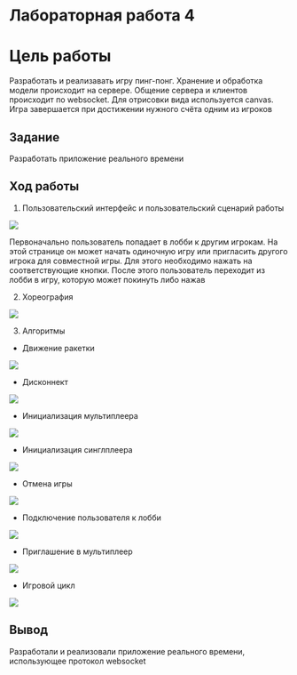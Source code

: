 # Лабораторная работа 4
# Цель работы
Разработать и реализавать игру пинг-понг. Хранение и обработка модели происходит на сервере. Общение сервера и клиентов происходит по websocket. Для отрисовки вида используется canvas. Игра завершается при достижении нужного счёта одним из игроков
## Задание
Разработать приложение реального времени

## Ход работы
1. Пользовательский интерфейс и пользовательский сценарий работы

![](https://github.com/OneBumBot/Lab4_Pong/blob/main/IMAGES/Интерфейс.png)

Первоначально пользователь попадает в лобби к другим игрокам. На этой странице он может начать одиночную игру или пригласить другого игрока для совместной игры. Для этого необходимо нажать на соответствующие кнопки. После этого пользователь переходит из лобби в игру, которую может покинуть либо нажав

2. Хореография

![](https://github.com/OneBumBot/Lab4_Pong/blob/main/IMAGES/Хореография.png)

3. Алгоритмы 
- Движение ракетки

![](https://github.com/OneBumBot/Lab4_Pong/blob/main/IMAGES/Движение%20ракетки.png)

- Дисконнект

![](https://github.com/OneBumBot/Lab4_Pong/blob/main/IMAGES/Дисконнект.png)

- Инициализация мультиплеера

![](https://github.com/OneBumBot/Lab4_Pong/blob/main/IMAGES/Инициализация%20мультиплеера.png)

- Инициализация синглплеера

![](https://github.com/OneBumBot/Lab4_Pong/blob/main/IMAGES/Инициализация%20синглплеера.png)

- Отмена игры

![](https://github.com/OneBumBot/Lab4_Pong/blob/main/IMAGES/Отменить%20игру.png)

- Подключение пользователя к лобби

![](https://github.com/OneBumBot/Lab4_Pong/blob/main/IMAGES/Подключение%20пользователя%20в%20лобби.png)

- Приглашение в мультиплеер

![](https://github.com/OneBumBot/Lab4_Pong/blob/main/IMAGES/Приглашение%20в%20мультиплеер.png)

- Игровой цикл

![](https://github.com/OneBumBot/Lab4_Pong/blob/main/IMAGES/игровой%20цикл.png)


## Вывод
Разработали и реализовали приложение реального времени, использующее протокол websocket 
